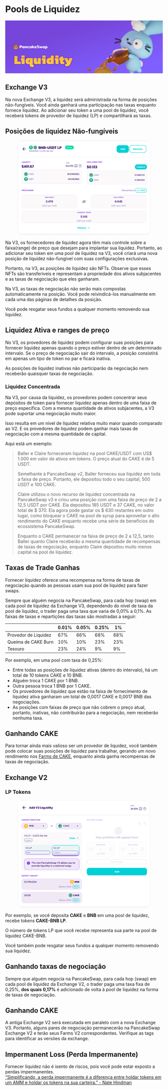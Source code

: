 # Pools de Liquidez

![](../../.gitbook/assets/liquidity-header.png)

## Exchange V3 <a href="#03e94594-5a75-4687-b260-0dc69574b953" id="03e94594-5a75-4687-b260-0dc69574b953"></a>

Na nova Exchange V3, a liquidez será administrada na forma de posições não-fungíveis. Você ainda ganhará uma participação nas taxas enquanto fornece liquidez. Ao adicionar seu token a uma pool de liquidez, você receberá tokens de provedor de liquidez (LP) e compartilhará as taxas.

## **Posições de liquidez Não-fungíveis**

<figure><img src="../../.gitbook/assets/image (1).png" alt=""><figcaption></figcaption></figure>

Na V3, os fornecedores de liquidez agora têm mais controle sobre a faixa(range) de preço que desejam para implantar sua liquidez. Portanto, ao adicionar seu token em uma pool de liquidez na V3, você criará uma nova posição de liquidez não-fungível com suas configurações exclusivas.&#x20;

Portanto, na V3, as posições de liquidez são NFTs. Observe que esses NFTs são transferíveis e representam a propriedade dos ativos subjacentes e as taxas de negociação que eles ganharam.&#x20;

Na V3, as taxas de negociação não serão mais compostas automaticamente na posição. Você pode reivindicá-los manualmente em cada uma das páginas de detalhes da posição.&#x20;

Você pode resgatar seus fundos a qualquer momento removendo sua liquidez.

## **Liquidez Ativa e  ranges de preço**

No V3, os provedores de liquidez podem configurar suas posições para fornecer liquidez apenas quando o preço estiver dentro de um determinado intervalo. Se o preço de negociação sair do intervalo, a posição consistirá em apenas um tipo de token no par e ficará inativa.&#x20;

As posições de liquidez inativas não participarão da negociação nem receberão quaisquer taxas de negociação.

### **Liquidez Concentrada**

Na V3, por causa da liquidez, os provedores podem concentrar seus depósitos de token para fornecer liquidez apenas dentro de uma faixa de preço específica. Com a mesma quantidade de ativos subjacentes, a V3 pode suportar uma negociação muito maior.

Isso resulta em um nível de liquidez relativa muito maior quando comparado ao V2. E os provedores de liquidez podem ganhar mais taxas de negociação com a mesma quantidade de capital.&#x20;

Aqui está um exemplo:

> Baller e Claire forneceram liquidez na pool CAKE/USDT com US$ 1.000 em valor de ativos em tokens. O preço atual do CAKE é de 5 USDT.&#x20;
>
> Semelhante à PancakeSwap v2, Baller forneceu sua liquidez em toda a faixa de preço. Portanto, ele depositou todo o seu capital, 500 USDT e 100 CAKE.&#x20;
>
> Claire utilizou o novo recurso de liquidez concentrada na PancakeSwap v3 e criou uma posição com uma faixa de preço de 2 a 12,5 USDT por CAKE. Ela depositou 185 USDT e 37 CAKE, no valor total de $ 370. Ela agora pode gastar os $ 630 restantes em outro lugar, como bloquear o CAKE na pool de syrup para aproveitar o alto rendimento do CAKE enquanto recebe uma série de benefícios do ecossistema PancakeSwap.&#x20;
>
> Enquanto o CAKE permanecer na faixa de preço de 2 a 12,5, tanto Baller quanto Claire receberão a mesma quantidade de recompensas de taxas de negociação, enquanto Claire depositou muito menos capital na pool de liquidez.

## **Taxas de Trade Ganhas**

Fornecer liquidez oferece uma recompensa na forma de taxas de negociação quando as pessoas usam sua pool de liquidez para fazer swaps.&#x20;

Sempre que alguém negocia na PancakeSwap, para cada hop (swap) em cada pool de liquidez da Exchange V3, dependendo do nível de taxa da pool de liquidez, o trader paga uma taxa que varia de 0,01% a 0,1%. As faixas de taxas e repartições das taxas são mostradas a seguir:

|                      | 0.01% | 0.05% | 0.25% | 1%  |
| -------------------- | ----- | ----- | ----- | --- |
| Provedor de Liquidez | 67%   | 66%   | 68%   | 68% |
| Queima de CAKE Burn  | 10%   | 10%   | 23%   | 23% |
| Tesouro              | 23%   | 24%   | 9%    | 9%  |

Por exemplo, em uma pool com taxa de 0,25%:&#x20;

* Entre todas as posições de liquidez ativas (dentro do intervalo), há um total de 10 tokens CAKE e 10 BNB.&#x20;
* Alguém troca 1 CAKE por 1 BNB.&#x20;
* Outra pessoa troca 1 BNB por 1 CAKE.&#x20;
* Os provedores de liquidez que estão na faixa de fornecimento de liquidez ativa ganharam um total de 0,0017 CAKE e 0,0017 BNB das negociações.&#x20;
* As posições com faixas de preço que não cobrem o preço atual, portanto, inativas, não contribuirão para a negociação, nem receberão nenhuma taxa.

## Ganhando CAKE&#x20;

Para tornar ainda mais valioso ser um provedor de liquidez, você também pode colocar suas posições de liquidez para trabalhar, gerando um novo rendimento nos [Farms de CAKE](https://pancakeswap.finance/farms), enquanto ainda ganha recompensas de taxas de negociação.

##

## Exchange V2

### LP Tokens

<figure><img src="../../.gitbook/assets/image.png" alt=""><figcaption></figcaption></figure>

Por exemplo, se você deposita **CAKE** e **BNB** em uma pool de liquidez, recebe tokens **CAKE-BNB LP**.&#x20;

O número de tokens LP que você recebe representa sua parte na pool de liquidez CAKE-BNB.&#x20;

Você também pode resgatar seus fundos a qualquer momento removendo sua liquidez.&#x20;

## Ganhando taxas de negociação&#x20;

Sempre que alguém negocia na PancakeSwap, para cada hop (swap) em cada pool de liquidez da Exchange V2, o trader paga uma taxa fixa de 0,25%, **dos quais 0,17%** é adicionado de volta à pool de liquidez na forma de taxas de negociação.&#x20;

## Ganhando CAKE&#x20;

A antiga Exchange V2 será executada em paralelo com a nova Exchange V3. Portanto, alguns pares de negociação permanecerão na PancakeSwap Exchange V2 e terão seus Farms V2 correspondentes. Verifique as tags para identificar as versões da exchange.

## Impermanent Loss (Perda Impermanente)

Fornecer liquidez não é isento de riscos, pois você pode estar exposto a perdas impermanentes.\
[“](https://blog.bancor.network/beginners-guide-to-getting-rekt-by-impermanent-loss-7c9510cb2f22)[Simplificando, a perda impermanente é a diferença entre holdar tokens em um AMM e holdar os tokens na sua carteira.” - Nate Hindman](https://blog.bancor.network/beginners-guide-to-getting-rekt-by-impermanent-loss-7c9510cb2f22)
